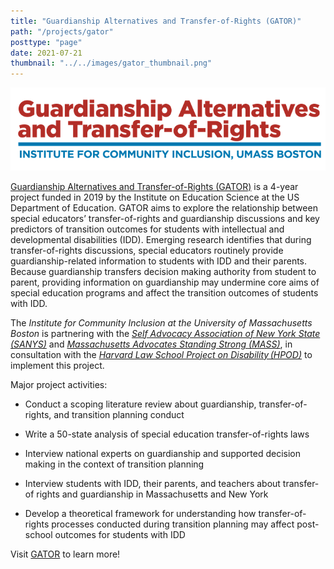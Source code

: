 ```yaml
---
title: "Guardianship Alternatives and Transfer-of-Rights (GATOR)"
path: "/projects/gator"
posttype: "page"
date: 2021-07-21
thumbnail: "../../images/gator_thumbnail.png"
---
```


![GATOR](../../images/gator_long.png)

[Guardianship Alternatives and Transfer-of-Rights (GATOR)](https://gator.communityinclusion.org) is a 4-year project funded in 2019 by the Institute on Education Science at the US Department of Education. GATOR aims to explore the relationship between special educators’ transfer-of-rights and guardianship discussions and key predictors of transition outcomes for students with intellectual and developmental disabilities (IDD). Emerging research identifies that during transfer-of-rights discussions, special educators routinely provide guardianship-related information to students with IDD and their parents. Because guardianship transfers decision making authority from student to parent, providing information on guardianship may undermine core aims of special education programs and affect the transition outcomes of students with IDD.

The _Institute for Community Inclusion at the University of Massachusetts Boston_ is partnering with the _[Self Advocacy Association of New York State (SANYS)](https://sanys.org/)_ and _[Massachusetts Advocates Standing Strong (MASS)](https://www.wearemass.org/)_, in consultation with the _[Harvard Law School Project on Disability (HPOD)](https://hpod.law.harvard.edu/)_ to implement this project.

Major project activities:

- Conduct a scoping literature review about guardianship, transfer-of-rights, and transition planning conduct

- Write a 50-state analysis of special education transfer-of-rights laws

- Interview national experts on guardianship and supported decision making in the context of transition planning

- Interview students with IDD, their parents, and teachers about transfer-of rights and guardianship in Massachusetts and New York
- Develop a theoretical framework for understanding how transfer-of-rights processes conducted during transition planning may affect post-school outcomes for students with IDD

Visit [GATOR](https://gator.communityinclusion.org) to learn more!
